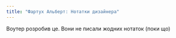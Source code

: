 ```yaml
---
title: "Фартух Альберт: Нотатки дизайнера"
---
```


<Fixme>Воутер розробив це. Вони не писали жодних нотаток (поки що)</Fixme>
